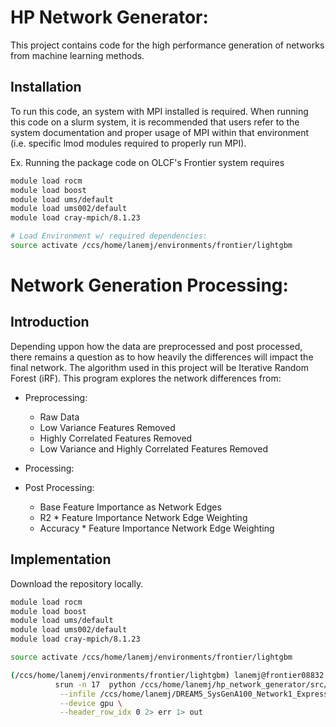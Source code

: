 # HP Network Generator: 
This project contains code for the high performance generation of networks from machine learning methods.

## Installation
To run this code, an system with MPI installed is required. When running this code on a slurm system, it is recommended that users refer to the system documentation and proper usage of MPI within that environment (i.e. specific lmod modules required to properly run MPI). 

Ex. 
Running the package code on OLCF's Frontier system requires 
```bash 
module load rocm
module load boost
module load ums/default
module load ums002/default
module load cray-mpich/8.1.23

# Load Environment w/ required dependencies: 
source activate /ccs/home/lanemj/environments/frontier/lightgbm
```

# Network Generation Processing: 


## Introduction
Depending uppon how the data are preprocessed and post processed, there remains a question as to how heavily the differences will impact the final network. The algorithm used in this project will be Iterative Random Forest (iRF). This program explores the network differences from: 
- Preprocessing: 
	- Raw Data
	- Low Variance Features Removed
	- Highly Correlated Features Removed
	- Low Variance and Highly Correlated Features Removed
- Processing: 
	
- Post Processing: 
	- Base Feature Importance as Network Edges
	- R2 * Feature Importance Network Edge Weighting
	- Accuracy * Feature Importance Network Edge Weighting

## Implementation
Download the repository locally. 

```bash
module load rocm
module load boost
module load ums/default
module load ums002/default
module load cray-mpich/8.1.23

source activate /ccs/home/lanemj/environments/frontier/lightgbm

(/ccs/home/lanemj/environments/frontier/lightgbm) lanemj@frontier08832:~/tools/hp> MPI4PY_RC_RECV_MPROBE=0 \
		  srun -n 17  python /ccs/home/lanemj/hp_network_generator/src/process.py\
		   --infile /ccs/home/lanemj/DREAM5_SysGenA100_Network1_Expression_100.tsv \
		   --device gpu \
		   --header_row_idx 0 2> err 1> out
```


 
